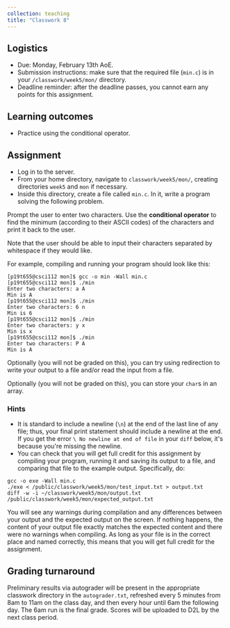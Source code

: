 ```yaml
---
collection: teaching
title: "Classwork 8"
---
```


## Logistics
* Due: Monday, February 13th AoE.
* Submission instructions: make sure that the required file (`min.c`) is in your
	`/classwork/week5/mon/` directory.
* Deadline reminder: after the deadline passes, you cannot earn any points for
	this assignment.

## Learning outcomes
* Practice using the conditional operator.

## Assignment

* Log in to the server.
* From your home directory, navigate to `classwork/week5/mon/`, creating directories `week5` and `mon` if necessary.
* Inside this directory, create a file called `min.c`. In it, write a
	program solving the following problem.

Prompt the user to enter two characters. Use the **conditional operator** to find
the minimum (according to their ASCII codes) of the characters and print it
back to the user.

Note that the user should be able to input their characters separated by
whitespace if they would like.

For example, compiling and running your program should look like this:

```
[p19t655@csci112 mon]$ gcc -o min -Wall min.c
[p19t655@csci112 mon]$ ./min
Enter two characters: a A
Min is A
[p19t655@csci112 mon]$ ./min
Enter two characters: 6 n
Min is 6
[p19t655@csci112 mon]$ ./min
Enter two characters: y x
Min is x
[p19t655@csci112 mon]$ ./min
Enter two characters: P A
Min is A
```

Optionally (you will not be graded on this), you can try using redirection to
write your output to a file and/or read the input from a file.

Optionally (you will not be graded on this), you can store your `char`s in an
array.

### Hints
* It is standard to include a newline (`\n`) at the end of the last line of any
	file; thus, your final print statement should include a newline at the end.
	If you get the error `\ No newline at end of file` in your `diff` below,
	it's because you're missing the newline.
* You can check that you will get full credit for this assignment by compiling
	your program, running it and saving its output to a file, and comparing
	that file to the example output. Specifically, do:
```
gcc -o exe -Wall min.c
./exe < /public/classwork/week5/mon/test_input.txt > output.txt
diff -w -i ~/classwork/week5/mon/output.txt /public/classwork/week5/mon/expected_output.txt
```
You will see any warnings during compilation and any differences between your output and the expected output on the
screen. If nothing happens, the content of your output file exactly matches the
expected content and there were no warnings when compiling. As long as your file is in the correct place and named
correctly, this means that you will get full credit for the assignment.

## Grading turnaround
Preliminary results via autograder will be present in the appropriate classwork
directory in the `autograder.txt`, refreshed every 5 minutes from 8am to 11am
on the class day, and then
every hour until 6am the following day. The 6am run is the final grade. Scores will be
uploaded to D2L by the next class period.
